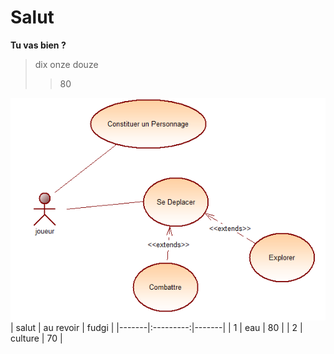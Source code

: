 # Salut #
**Tu vas bien ?**
> dix
> onze 
> douze
>> 80
>

![acteurFluxInscription.png](https://github.com/YannEmery/sioCrawler/blob/master/images/useCasePersonnage.PNG)
| salut | au revoir | fudgi |
|-------|:---------:|-------|
| 1     | eau       | 80    |
| 2     | culture   | 70    |
